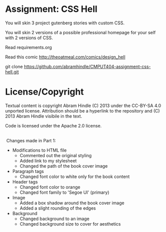 Assignment: CSS Hell
====================

You will skin 3 project gutenberg stories with custom CSS.

You will skin 2 versions of a possible professional homepage for your
self with 2 versions of CSS.

Read requirements.org

Read this comic http://theoatmeal.com/comics/design_hell

git clone https://github.com/abramhindle/CMPUT404-assignment-css-hell.git

License/Copyright
=================

Textual content is copyright Abram Hindle (C) 2013 under the CC-BY-SA
4.0 unported license. Attribution should be a hyperlink to the
repository and (C) 2013 Abram Hindle visibile in the text.

Code is licensed under the Apache 2.0 license.

\
&nbsp;Changes made in Part 1:
- Modifications to HTML file
  - Commented out the original styling
  - Added link to my stylesheet
  - Changed the path of the book cover image
- Paragraph tags
  - Changed font color to white only for the book content
- Header tags
  - Changed font color to orange
  - Changed font family to 'Segoe UI' (primary)
- Image
  - Added a box shadow around the book cover image
  - Added a slight rounding of the edges
- Background
  - Changed background to an image
  - Changed background size to cover for aesthetics



